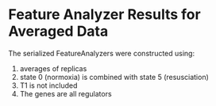 # Feature Analyzer Results for Averaged Data
The serialized FeatureAnalyzers were constructed using:
1. averages of replicas
1. state 0 (normoxia) is combined with state 5 (resusciation)
1. T1 is not included
1. The genes are all regulators
